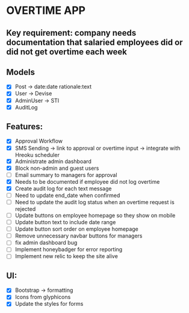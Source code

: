 # OVERTIME APP

## Key requirement: company needs documentation that salaried employees did or did not get overtime each week

## Models
- [x] Post -> date:date rationale:text
- [x] User -> Devise
- [x] AdminUser -> STI
- [x] AuditLog

## Features:
- [x] Approval Workflow
- [x] SMS Sending -> link to approval or overtime input -> integrate with Hreoku scheduler
- [x] Administrate admin dashboard
- [x] Block non-admin and guest users
- [ ] Email summary to managers for approval
- [x] Needs to be documented if employee did not log overtime
- [x] Create audit log for each text message
- [ ] Need to update end_date when confirmed
- [ ] Need to update the audit log status when an overtime request is rejected
- [ ] Update buttons on employee homepage so they show on mobile
- [ ] Update button text to include date range
- [ ] Update button sort order on employee homepage
- [ ] Remove unnecessary navbar buttons for managers
- [ ] fix admin dashboard bug
- [ ] Implement honeybadger for error reporting
- [ ] Implement new relic to keep the site alive

## UI:
- [x] Bootstrap -> formatting
- [x] Icons from glyphicons
- [x] Update the styles for forms